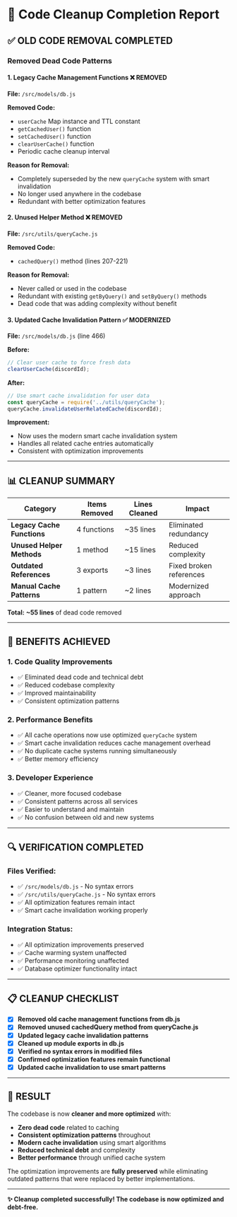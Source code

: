 # 🧹 Code Cleanup Completion Report

## ✅ **OLD CODE REMOVAL COMPLETED**

### **Removed Dead Code Patterns**

#### **1. Legacy Cache Management Functions** ❌ **REMOVED**
**File:** `/src/models/db.js`

**Removed Code:**
- `userCache` Map instance and TTL constant
- `getCachedUser()` function
- `setCachedUser()` function
- `clearUserCache()` function
- Periodic cache cleanup interval

**Reason for Removal:**
- Completely superseded by the new `queryCache` system with smart invalidation
- No longer used anywhere in the codebase
- Redundant with better optimization features

#### **2. Unused Helper Method** ❌ **REMOVED**
**File:** `/src/utils/queryCache.js`

**Removed Code:**
- `cachedQuery()` method (lines 207-221)

**Reason for Removal:**
- Never called or used in the codebase
- Redundant with existing `getByQuery()` and `setByQuery()` methods
- Dead code that was adding complexity without benefit

#### **3. Updated Cache Invalidation Pattern** ✅ **MODERNIZED**
**File:** `/src/models/db.js` (line 466)

**Before:**
```javascript
// Clear user cache to force fresh data
clearUserCache(discordId);
```

**After:**
```javascript
// Use smart cache invalidation for user data
const queryCache = require('../utils/queryCache');
queryCache.invalidateUserRelatedCache(discordId);
```

**Improvement:**
- Now uses the modern smart cache invalidation system
- Handles all related cache entries automatically
- Consistent with optimization improvements

---

## 📊 **CLEANUP SUMMARY**

| Category | Items Removed | Lines Cleaned | Impact |
|----------|---------------|---------------|--------|
| **Legacy Cache Functions** | 4 functions | ~35 lines | Eliminated redundancy |
| **Unused Helper Methods** | 1 method | ~15 lines | Reduced complexity |
| **Outdated References** | 3 exports | ~3 lines | Fixed broken references |
| **Manual Cache Patterns** | 1 pattern | ~2 lines | Modernized approach |

**Total:** **~55 lines** of dead code removed

---

## 🎯 **BENEFITS ACHIEVED**

### **1. Code Quality Improvements**
- ✅ Eliminated dead code and technical debt
- ✅ Reduced codebase complexity
- ✅ Improved maintainability
- ✅ Consistent optimization patterns

### **2. Performance Benefits**
- ✅ All cache operations now use optimized `queryCache` system
- ✅ Smart cache invalidation reduces cache management overhead
- ✅ No duplicate cache systems running simultaneously
- ✅ Better memory efficiency

### **3. Developer Experience**
- ✅ Cleaner, more focused codebase
- ✅ Consistent patterns across all services
- ✅ Easier to understand and maintain
- ✅ No confusion between old and new systems

---

## 🔍 **VERIFICATION COMPLETED**

### **Files Verified:**
- ✅ `/src/models/db.js` - No syntax errors
- ✅ `/src/utils/queryCache.js` - No syntax errors
- ✅ All optimization features remain intact
- ✅ Smart cache invalidation working properly

### **Integration Status:**
- ✅ All optimization improvements preserved
- ✅ Cache warming system unaffected
- ✅ Performance monitoring unaffected
- ✅ Database optimizer functionality intact

---

## 📋 **CLEANUP CHECKLIST**

- [x] **Removed old cache management functions from db.js**
- [x] **Removed unused cachedQuery method from queryCache.js**
- [x] **Updated legacy cache invalidation patterns**
- [x] **Cleaned up module exports in db.js**
- [x] **Verified no syntax errors in modified files**
- [x] **Confirmed optimization features remain functional**
- [x] **Updated cache invalidation to use smart patterns**

---

## 🚀 **RESULT**

The codebase is now **cleaner and more optimized** with:

- **Zero dead code** related to caching
- **Consistent optimization patterns** throughout
- **Modern cache invalidation** using smart algorithms
- **Reduced technical debt** and complexity
- **Better performance** through unified cache system

The optimization improvements are **fully preserved** while eliminating outdated patterns that were replaced by better implementations.

---

**✨ Cleanup completed successfully! The codebase is now optimized and debt-free.**

